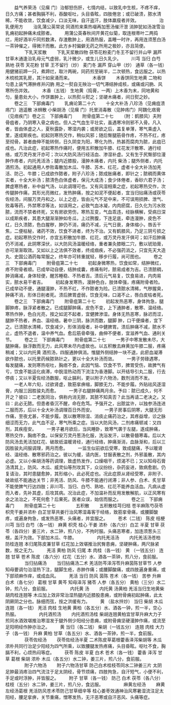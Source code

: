 <!-- { "loadSidebar": true } -->
　　益气养荣汤（见瘰 门）治郁怒伤肝，七情内结，以致乳中生核，不疼不痒，日久方痛；甚者胸膈不利，吞酸呕吐，头目昏眩，四肢倦怠；或已破溃，脓水清稀，不能收敛，饮食减少，口淡无味，自汗盗汗，肢体羸瘦者并效。
　　
　　治乳便用方
　　治乳蒲公英常说 同酒煎来乘热啜再加葱汤催汗泄 消肿犹如汤泼雪治乳痈初起肿痛未成脓者。
　　用蒲公英春秋间开黄花似菊，取连根蒂叶二两捣烂，用好酒半斤同煎数沸，存渣敷肿上，用酒热服，盖睡一时许，再用连须葱白汤一茶钟催之，得微汗而散。此方乡村偏僻无药之所用之极妙，亦且简便。
　　
　　下乳天浆散
　　下乳天浆散四物 茯苓花粉麦门冬王不留行并山甲 漏芦甘草木通逢治乳母元气虚弱，乳汁微少，或生儿日久乳少。
　　川芎 当归 白芍 熟地 茯苓 天花粉 甘草 王不留行（炒） 麦门冬 漏芦 穿山甲（炒） 通草（各一钱）用健猪前蹄一只，煮蹄烂，取汁两碗，同药煎至碗半，二次顿热，食远服之。以热木梳梳其乳房，其汁如泉涌而来。
　　
　　木香饼
　　木香饼同生地黄 二物和匀患上装气滞肿疼并闪肭 用之一熨自无殃治一切气滞结肿成核，或痛或闪肭、风寒所伤并效。
　　木香（五钱） 生地黄（捣膏，一两）上木香为末，同地黄和匀，量患处大小，作饼置肿上，以热熨斗熨之；坚硬木痛者，间日熨之妙。
　　卷之三　下部痈毒门
　　乳痈论第二十六
　　十全大补汤 八珍汤（见痈疽溃疡门）逍遥散 冰蛳散 小柴胡汤（见瘰 门）托里消毒散（见肿疡门）阿魏化痞膏（见痞疾门）卷之三　下部痈毒门
　　附骨疽第二十七
　　（附：鹤膝风）夫附骨疽者，乃阴寒入骨之病也。但人之气血生平壮实，虽遇寒冷则邪不入骨。凡入者，皆由体虚之人，夏秋露卧，寒湿内袭；或房欲之后，盖复单薄，寒气乘虚入里，遂成斯疾也。初起则寒热交作，稍似风邪；随后臀腿筋骨作疼，不热不红，疼至彻骨。甚者曲伸不能转侧，日久阴变为阳，寒化为热，热甚而腐肉为脓，此疽已成也。凡治此症，初起寒热作痛时，便用五积散加牛膝、红花发汗散寒、通行经络，或万灵丹发汗亦可；次以大防风汤行经活血、渗湿补虚。又有生于尻臀部位漫肿作疼者，内托羌活汤；腿内近膝股，漫肿木痛者，内托 柴汤；腿外侧者，内托酒煎汤。初起通用人参败毒散加木瓜、牛膝、苏木、红花，虚者十全大补汤加羌活、防己、牛膝；已成欲作脓者，附子八珍汤；脓成胀痛者，即针之；脓稠而黄体实者，十全大补汤；脓清色白体虚者，保元大成汤；食少体倦者，香砂六君子汤；脾虚寒热者，补中益气汤，以此调理可也。又有风湿相乘之症，初起寒热交作，次传腿肿作痛，其形光亮微红，发热肿痛，按之如泥不便起者，宜当归拈痛汤或茯苓佐经汤，间服万灵丹和之。以上之症，皆由元气不足中来，不可误用损脾、泄气、败毒等药，外禁寒凉等法，如误用之，必致气血冰凝，内肉瘀腐，日久化为污水败脓，流而不禁者终死，又有房欲劳伤，寒热互变，气血乖违，经脉横解，受病日深以成斯疾者，其患大腿渐渐肿如冬瓜，上过胯腹，下连足底，牵连漫肿，皮色不红，日久溃脓，色白腥秽，肿仍不消，痛仍不减，元气日衰，身体缩小，唇舌干焦，二便枯秘，诸药不效，饮食不进者，终为不治。又有鹤膝风，乃足三阴亏损之症。初起寒热交作时，亦宜五积散加牛膝、红花，或万灵丹发汗俱可；如汗后肿痛仍不消减，此阴寒深伏，以大防风汤温暖经络，重者兼灸膝眼二穴，敷以琥珀膏，亦可渐渐取效。又如以上之法俱不效者，终成痼疾，不必强药消之，只宜先天大造丸、史国公酒药每常服之，终年亦可转重就轻，移步行履，尚可图也。
　　卷之三　下部痈毒门
　　附骨疽第二十七
　　初起身微寒热，饮食如常，结肿微红，疼不附骨者顺。已成举动自便，结肿成囊，疼痛有时，脓易成者为吉。已溃脓稠，肿消痛减，身体轻便，醒苏睡稳、不热者吉。溃后元气易复，饮食易进，内肉易实，脓水易干者吉。
　　初起身发寒热，漫肿色白，肢体牵强，疼痛附骨者险。已成举动不便，通腿漫肿，不热不红，不作脓者为险。已溃脓水清稀，气秽腥臭，肿痛不消，形体日削者死。溃后脾胃虚弱，饮食无味，口渴不止，唇白皮枯者死。
　　卷之三　下部痈毒门
　　附骨疽第二十七
　　初起发热恶寒，身体拘急，腿脚肿疼，脉浮紧者散之。已成腿脚肿痛，皮色不变，上下通肿者，散寒、温经络。寒热作肿，色白光亮，按之如泥不起者，宜健脾渗湿。身体无热恶寒，脉迟而涩，腿肿不热者，养血、温经络。暑中三阴，脉洪而数，腿脚 肿，口干便燥者，宜下之。已溃脓水清稀，饮食减少，形体消瘦者，补中健脾胃。溃后肿痛不减，脓水不止，虚热不退者，温中养气血。愈后筋骨牵强，曲伸不便者，宜滋养气血、通利关节。
　　卷之三　下部痈毒门
　　附骨疽第二十七
　　一男子中寒发散未尽，大腿肿痛，脉浮数而无力，此风寒未尽内虚故也。以五积散去麻黄加牛膝二服，疼痛稍减；又以内托黄 酒煎汤，四服通肿俱消。惟腿外侧结肿一块不退，此瘀血凝滞欲作脓也，以托里药候脓熟针之，更以十全大补汤而敛。
　　一男子劳碌遇寒，每发腿痛，发则寒热呕吐，胸痞不食，此因气恼、饮食不节，脾胃受伤，故脾气有亏，饮食不能运化痰滞，中脘湿热动而下流注为香港脚。以开结导引丸二服，行去停痰；又以半夏佐经汤数服，呕止膈利，更以附子六物汤，数剂消而不发。
　　一老人年六旬，过欲肾虚，致筋挛痹缩，脚膝无力，不能步履。外贴祛风逐湿膏，内服三因胜骏丸而愈。
　　一男子右腿肿痛两月余。予曰：脓已成久，何不开之？彼曰：二老医同治，俱称内消无脓，其脓不知真否？此当再请二老决之。又曰：此必无脓。但患者昏沉不醒，命在危笃。予强开之，出脓盆许，以独参汤连进二服而苏，后以十全大补汤调理百日外而安。
　　一男子房事后阴寒，大腿无形作痛，至夜尤甚，不能步履。医以散寒除湿、消痰止痛药治之，其疼益增，诊之脉细涩而无力，此气血不足，寒气所乘之症。当以大防风汤，二剂疼痛顿减：又四剂，其疾痊安。
　　一男子暑月欲后，当风睡卧，致寒气袭于左腿，遂成肿痛，寒热交作，胸痞不食。以保安万灵丹葱汤化服，洗浴发汗，以散骨髓寒毒。后以大防风汤去羌活加红花、破故纸温暖肾经，通行经络，肿痛渐消，血脉渐和，后以三因胜骏丸间服调理，两月而愈。
　　一监生似前欲后受寒，致成腿痛，予以暖肾经、温经络、散寒邪药治之。彼以为缓，请内医，甘服表散之剂，外邪虽散，其内必虚。又以小柴胡汤等药调理，致虚热发作，口燥咽干，烦渴不已；又以知母石膏汤清其上，防风、木瓜、威灵仙等剂攻其下，众议纷纷，杂药妄进，致病愈剧。仍复请治，其时患腿愈肿，其形缩小，此必死症也。况此症原从肾经受寒，非附子、破故纸不能通达关节；非羌活、防风、牛膝不能通行闭滞；非人参、白术、炙甘草不能使脾气行达四肢；非川芎、当归、白芍、熟地、红花不能养血活血。凡病从虚而入者，先补其虚，后攻其病。况治此症，不加温补而反用发散解肌，以正风寒有余之法治之，不死何愈？后果死。医者众误，始信而服之。
　　卷之三　下部痈毒门
　　附骨疽第二十七
　　
　　五积散
　　五积散桂芎归桔 苍半麻陈芍茯苓枳壳干姜并浓朴 白芷甘草共姜行治风寒湿毒客于经络，致筋挛骨痛，或腰脚酸疼，或遍身拘急，或发热恶寒、头痛者，并宜服之。
　　苍术（二钱） 陈皮 桔梗 川芎 当归 白芍（各一钱） 麻黄 枳壳 桂心 干姜 浓朴（各六分）白芷 半夏 甘草 茯苓（各四分）姜三片，水二钟，煎八分，不拘时服。头痛恶寒者，加连须葱头三根，盖汗为效。下部加木瓜、牛膝。
　　
　　内托羌活汤
　　内托羌活汤苍柏 防桂连翘 本归尾陈皮兼甘草 红花加上效堪推治尻臀患痈，坚硬肿痛，两尺脉紧数，按之无力。
　　羌活 黄柏 防风 归尾 本 肉桂（各一钱） 黄 （一钱五分） 连翘 甘草 苍术 陈皮（各六分）红花（五分）水、酒各一茶钟，煎八分，食前服。
　　
　　当归拈痛汤
　　当归拈痛汤二术 羌活防芩泽泻苓升麻茵陈甘草节 人参知母要调匀治湿热下注，腿脚生疮，赤肿作痛；或腰脚酸痛，或四肢遍身重痛，或下部顽麻作痒，或成血风。
　　羌活 当归 防风 茵陈 苍术（各一钱） 苦参 升麻 白术（各七分） 葛根 甘草 黄芩 知母泽泻 猪苓 人参（各五分） 黄柏（三分）水二钟，煎八分，食前服。
　　
　　内托黄 汤
　　内托黄 汤黄柏 羌活当归生地黄柴胡肉桂连翘等 木瓜加上效非常治湿热腿内近膝股患痈，或附骨痈初起肿痛，此太阴厥阴之分也。脉细而弦，按之洪缓有力。
　　黄 （盐水拌炒） 当归 柴胡 木瓜 连翘（各一钱） 羌活 肉桂 生地黄 黄柏（各五分）水、酒各一钟，煎一半，空心热服。
　　
　　内托酒煎汤
　　内托酒煎汤桂 柴胡连翘黄柏宜甘草升麻大力子 煎同水酒效堪推治寒湿发于腿外侧少阳经分患痈，或附骨痈坚硬漫肿作痛，或流至足阳明经作肿亦治之。
　　黄 当归（各二钱） 柴胡（一钱五分） 连翘 肉桂 大力子（各一钱） 升麻 黄柏 甘草（各五分）水、酒各一茶钟，煎一半，食前服。
　　
　　茯苓佐经汤
　　茯苓佐经汤半夏 二术陈皮草葛根藿香泽泻柴胡等 木瓜浓朴共同行治足少阳经为四气所乘，以致腰腿发热疼痛，头目昏眩。呕吐不食，胸膈不利，心烦热闷等症。
　　茯苓 陈皮 半夏 白术 苍术（各一钱） 藿香 泽泻 甘草 葛根 柴胡 浓朴 木瓜（各五分）水二钟，姜三片，煎八分，食前服。
　　
　　附子六物汤
　　附子六物汤甘草 防己白术桂枝苓同水二钟姜三片 太阴足肿最消疼治四气流注于足太阴经，骨节烦痛，四肢拘急，自汗短气，小便不利，手足或时浮肿，并皆服之。
　　附子 甘草（各一钱） 防己 白术 茯苓（各八分） 桂枝（五分）水二钟，姜三片，煎八分，食远服。
　　
　　麻黄左经汤
　　麻黄左经汤葛根 羌活防风苍术苓防己甘草细辛等 桂心姜枣效通神治风寒暑湿流注足太阳经，腰足挛痹，关节重痛，憎寒发热，无汗恶寒或自汗恶风、头痛等症。
